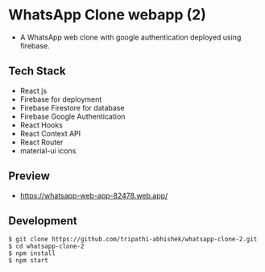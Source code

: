 # WhatsApp Clone webapp (2)
- A WhatsApp web clone with google authentication deployed using firebase.


## Tech Stack

- React js
- Firebase for deployment
- Firebase Firestore for database
- Firebase Google Authentication
- React Hooks
- React Context API
- React Router
- material-ui icons


## Preview
- https://whatsapp-web-app-82478.web.app/

## Development

```
$ git clone https://github.com/tripathi-abhishek/whatsapp-clone-2.git
$ cd whatsapp-clone-2
$ npm install
$ npm start
```




